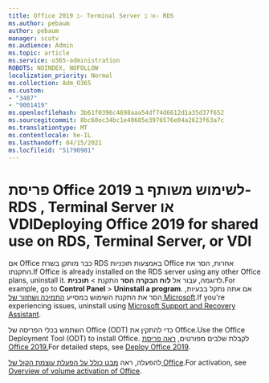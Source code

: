```yaml
---
title: Office 2019 ב- Terminal Server או ב- RDS
ms.author: pebaum
author: pebaum
manager: scotv
ms.audience: Admin
ms.topic: article
ms.service: o365-administration
ROBOTS: NOINDEX, NOFOLLOW
localization_priority: Normal
ms.collection: Adm_O365
ms.custom:
- "3487"
- "9001419"
ms.openlocfilehash: 3b61f0396c4698aaa54df74d6612d1a35d37f652
ms.sourcegitcommit: 8bc60ec34bc1e40685e3976576e04a2623f63a7c
ms.translationtype: MT
ms.contentlocale: he-IL
ms.lasthandoff: 04/15/2021
ms.locfileid: "51790981"
---
```

# <a name="deploying-office-2019-for-shared-use-on-rds-terminal-server-or-vdi"></a><span data-ttu-id="1ce52-102">פריסת Office 2019 לשימוש משותף ב- RDS , Terminal Server או VDI</span><span class="sxs-lookup"><span data-stu-id="1ce52-102">Deploying Office 2019 for shared use on RDS, Terminal Server, or VDI</span></span>

<span data-ttu-id="1ce52-103">אם Office כבר מותקן בשרת RDS באמצעות תוכניות Office אחרות, הסר את התקנתו.</span><span class="sxs-lookup"><span data-stu-id="1ce52-103">If Office is already installed on the RDS server using any other Office plans, uninstall it.</span></span> <span data-ttu-id="1ce52-104">לדוגמה, עבור אל **לוח הבקרה הסר** התקנת  >  **תוכנית.**</span><span class="sxs-lookup"><span data-stu-id="1ce52-104">For example, go to **Control Panel** > **Uninstall a program**.</span></span> <span data-ttu-id="1ce52-105">אם אתה נתקל בבעיות, הסר את התקנת השימוש במסייע [התמיכה ושחזור של Microsoft](https://aka.ms/SARA-OfficeUninstall-Alchemy).</span><span class="sxs-lookup"><span data-stu-id="1ce52-105">If you're experiencing issues, uninstall using [Microsoft Support and Recovery Assistant](https://aka.ms/SARA-OfficeUninstall-Alchemy).</span></span> 

<span data-ttu-id="1ce52-106">השתמש בכלי הפריסה של Office (ODT) כדי להתקין את Office.</span><span class="sxs-lookup"><span data-stu-id="1ce52-106">Use the Office Deployment Tool (ODT) to install Office.</span></span> <span data-ttu-id="1ce52-107">לקבלת שלבים מפורטים, [ראה פריסת Office 2019.](https://docs.microsoft.com/deployoffice/office2019/deploy)</span><span class="sxs-lookup"><span data-stu-id="1ce52-107">For detailed steps, see [Deploy Office 2019](https://docs.microsoft.com/deployoffice/office2019/deploy).</span></span>

<span data-ttu-id="1ce52-108">להפעלה, ראה [מבט כולל על הפעלת עוצמת הקול של Office](https://docs.microsoft.com/deployoffice/vlactivation/plan-volume-activation-of-office).</span><span class="sxs-lookup"><span data-stu-id="1ce52-108">For activation, see [Overview of volume activation of Office](https://docs.microsoft.com/deployoffice/vlactivation/plan-volume-activation-of-office).</span></span>